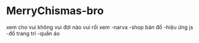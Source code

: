 # MerryChismas-bro
xem cho vui không vui đợi nào vui rồi xem
-narva
-shop bán đồ 
-hiệu ứng js
-đồ trang trí 
-quần áo

